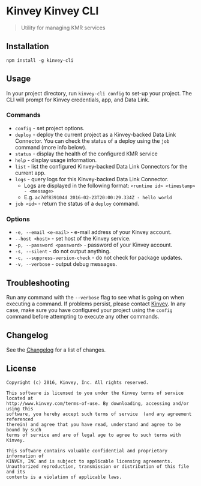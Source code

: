 # Kinvey Kinvey CLI
> Utility for managing KMR services

## Installation
`npm install -g kinvey-cli`

## Usage
In your project directory, run `kinvey-cli config` to set-up your project. The CLI will prompt for Kinvey credentials, app, and Data Link.

### Commands
* `config` - set project options.
* `deploy` - deploy the current project as a Kinvey-backed Data Link Connector. You can check the status of a deploy using the `job` command (more info below).
* `status` - display the health of the configured KMR service
* `help` - display usage information.
* `list` - list the configured Kinvey-backed Data Link Connectors for the current app.
* `logs` - query logs for this Kinvey-backed Data Link Connector.
  * Logs are displayed in the following format: `<runtime id> <timestamp> - <message>`
  * E.g. `ac7df839104d 2016-02-23T20:00:29.334Z - hello world`
* `job <id>` - return the status of a `deploy` command.

### Options
* `-e, --email <e-mail>` - e-mail address of your Kinvey account.
* `--host <host>` - set host of the Kinvey service.
* `-p, --password <password>` - password of your Kinvey account.
* `-s, --silent` - do not output anything.
* `-c, --suppress-version-check` - do not check for package updates.
* `-v, --verbose` - output debug messages.

## Troubleshooting
Run any command with the `--verbose` flag to see what is going on when executing a command. If problems persist, please contact [Kinvey](http://support.kinvey.com). In any case, make sure you have configured your project using the `config` command before attempting to execute any other commands.

## Changelog
See the [Changelog](./CHANGELOG.md) for a list of changes.

## License
    Copyright (c) 2016, Kinvey, Inc. All rights reserved.

    This software is licensed to you under the Kinvey terms of service located at
    http://www.kinvey.com/terms-of-use. By downloading, accessing and/or using this
    software, you hereby accept such terms of service  (and any agreement referenced
    therein) and agree that you have read, understand and agree to be bound by such
    terms of service and are of legal age to agree to such terms with Kinvey.

    This software contains valuable confidential and proprietary information of
    KINVEY, INC and is subject to applicable licensing agreements.
    Unauthorized reproduction, transmission or distribution of this file and its
    contents is a violation of applicable laws.